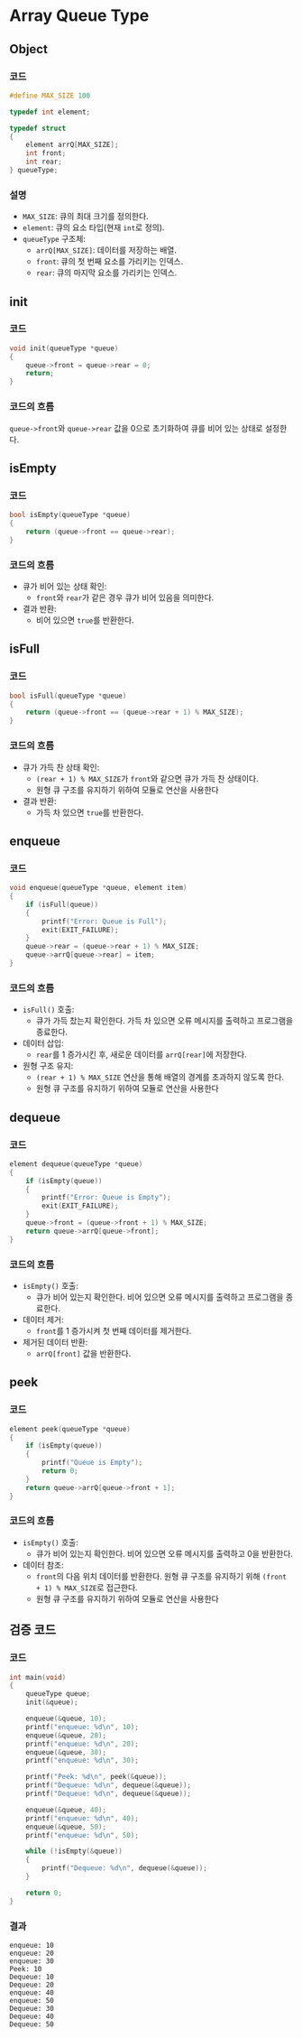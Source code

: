 # Array Queue Type

## Object

### 코드

```c
#define MAX_SIZE 100

typedef int element;

typedef struct
{
    element arrQ[MAX_SIZE];
    int front;
    int rear;
} queueType;
```

### 설명

- `MAX_SIZE`: 큐의 최대 크기를 정의한다.
- `element`: 큐의 요소 타입(현재 `int`로 정의).
- `queueType` 구조체:
    - `arrQ[MAX_SIZE]`: 데이터를 저장하는 배열.
    - `front`: 큐의 첫 번째 요소를 가리키는 인덱스.
    - `rear`: 큐의 마지막 요소를 가리키는 인덱스.

## init

### 코드

```c
void init(queueType *queue)
{
    queue->front = queue->rear = 0;
    return;
}
```

### 코드의 흐름

`queue->front`와 `queue->rear` 값을 0으로 초기화하여 큐를 비어 있는 상태로 설정한다.

## isEmpty

### 코드

```c
bool isEmpty(queueType *queue)
{
    return (queue->front == queue->rear);
}
```

### 코드의 흐름

- 큐가 비어 있는 상태 확인:
    - `front`와 `rear`가 같은 경우 큐가 비어 있음을 의미한다.
- 결과 반환:
    - 비어 있으면 `true`를 반환한다.

## isFull

### 코드

```c
bool isFull(queueType *queue)
{
    return (queue->front == (queue->rear + 1) % MAX_SIZE);
}
```

### 코드의 흐름

- 큐가 가득 찬 상태 확인:
    - `(rear + 1) % MAX_SIZE`가 `front`와 같으면 큐가 가득 찬 상태이다.
    - 원형 큐 구조를 유지하기 위하여 모듈로 연산을 사용한다
- 결과 반환:
    - 가득 차 있으면 `true`를 반환한다.

## enqueue

### 코드

```c
void enqueue(queueType *queue, element item)
{
    if (isFull(queue))
    {
        printf("Error: Queue is Full");
        exit(EXIT_FAILURE);
    }
    queue->rear = (queue->rear + 1) % MAX_SIZE;
    queue->arrQ[queue->rear] = item;
}
```

### 코드의 흐름

- `isFull()` 호출:
    - 큐가 가득 찼는지 확인한다. 가득 차 있으면 오류 메시지를 출력하고 프로그램을 종료한다.
- 데이터 삽입:
    - `rear`를 1 증가시킨 후, 새로운 데이터를 `arrQ[rear]`에 저장한다.
- 원형 구조 유지:
    - `(rear + 1) % MAX_SIZE` 연산을 통해 배열의 경계를 초과하지 않도록 한다.
    - 원형 큐 구조를 유지하기 위하여 모듈로 연산을 사용한다

## dequeue

### 코드

```c
element dequeue(queueType *queue)
{
    if (isEmpty(queue))
    {
        printf("Error: Queue is Empty");
        exit(EXIT_FAILURE);
    }
    queue->front = (queue->front + 1) % MAX_SIZE;
    return queue->arrQ[queue->front];
}
```

### 코드의 흐름

- `isEmpty()` 호출:
    - 큐가 비어 있는지 확인한다. 비어 있으면 오류 메시지를 출력하고 프로그램을 종료한다.
- 데이터 제거:
    - `front`를 1 증가시켜 첫 번째 데이터를 제거한다.
- 제거된 데이터 반환:
    - `arrQ[front]` 값을 반환한다.

## peek

### 코드

```c
element peek(queueType *queue)
{
    if (isEmpty(queue))
    {
        printf("Queue is Empty");
        return 0;
    }
    return queue->arrQ[queue->front + 1];
}
```

### 코드의 흐름

- `isEmpty()` 호출:
    - 큐가 비어 있는지 확인한다. 비어 있으면 오류 메시지를 출력하고 0을 반환한다.
- 데이터 참조:
    - `front`의 다음 위치 데이터를 반환한다. 원형 큐 구조를 유지하기 위해 `(front + 1) % MAX_SIZE`로 접근한다.
    - 원형 큐 구조를 유지하기 위하여 모듈로 연산을 사용한다

## 검증 코드

### 코드

```c
int main(void)
{
	queueType queue;
	init(&queue);

	enqueue(&queue, 10);
	printf("enqueue: %d\n", 10);
	enqueue(&queue, 20);
	printf("enqueue: %d\n", 20);
	enqueue(&queue, 30);
	printf("enqueue: %d\n", 30);

	printf("Peek: %d\n", peek(&queue));
	printf("Dequeue: %d\n", dequeue(&queue));
	printf("Dequeue: %d\n", dequeue(&queue));

	enqueue(&queue, 40);
	printf("enqueue: %d\n", 40);
	enqueue(&queue, 50);
	printf("enqueue: %d\n", 50);

	while (!isEmpty(&queue))
	{
		printf("Dequeue: %d\n", dequeue(&queue));
	}

	return 0;
}
```

### 결과

```
enqueue: 10
enqueue: 20
enqueue: 30
Peek: 10
Dequeue: 10
Dequeue: 20
enqueue: 40
enqueue: 50
Dequeue: 30
Dequeue: 40
Dequeue: 50
```